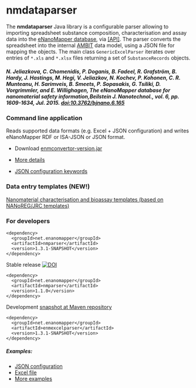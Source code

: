 nmdataparser
============

The **nmdataparser** Java library is a configurable parser allowing to importing spreadsheet substance composition, characterisation and assay data into the [eNanoMapper database](https://apps.ideaconsult.net/enanomapper), via   [[API]](http://enanomapper.github.io/API/#!/substance_1/uploadSubstance). The parser converts the spreadsheet into the internal [AMBIT](http://ambit.sf.net) data model, using a JSON file for mapping the objects.  The main class `GenericExcelParser`  iterates over entries of `*.xls` and `*.xlsx` files returning a set of `SubstanceRecords` objects. 

##### N. Jeliazkova, C. Chomenidis, P. Doganis, B. Fadeel, R. Grafström, B. Hardy, J. Hastings, M. Hegi, V. Jeliazkov, N. Kochev, P. Kohonen, C. R. Munteanu, H. Sarimveis, B. Smeets, P. Sopasakis, G. Tsiliki, D. Vorgrimmler, and E. Willighagen, The eNanoMapper database for nanomaterial safety information,Beilstein J. Nanotechnol., vol. 6, pp. 1609-1634, Jul. 2015. [doi:10.3762/bjnano.6.165](http://dx.doi.org/10.3762/bjnano.6.165)

### Command line application

Reads supported data formats (e.g. Excel + JSON configuration) and writes eNanoMapper RDF or ISA-JSON or JSON format.

* Download [enmconvertor-version.jar](https://nexus.ideaconsult.net/#nexus-search;gav~~enmconvertor~~jar~)

* [More details](http://ambit.sourceforge.net/enanomapper/templates/convertor.html) 

* [JSON configuration keywords](http://ambit.sourceforge.net/enanomapper/templates/jsonconfig.html)

### Data entry templates (NEW!)

[Nanomaterial characterisation and bioassay templates (based on NANoREG/JRC templates)](http://ambit.sourceforge.net/enanomapper/templates) 

### For developers

````
<dependency>
  <groupId>net.enanomapper</groupId>
  <artifactId>nmparser</artifactId>
  <version>1.3.1-SNAPSHOT</version>
</dependency>
````
Stable release [![DOI](https://zenodo.org/badge/2503/enanomapper/nmdataparser.svg)](https://zenodo.org/badge/latestdoi/2503/enanomapper/nmdataparser)
````
<dependency>
  <groupId>net.enanomapper</groupId>
  <artifactId>nmparser</artifactId>
  <version>1.1.0</version>
</dependency>
````

Development [snapshot at Maven repository](https://nexus.ideaconsult.net/#nexus-search;gav~~enmexcelparser~~jar~)
````
<dependency>
  <groupId>net.enanomapper</groupId>
  <artifactId>enmexcelparser</artifactId>
  <version>1.3.1-SNAPSHOT</version>
</dependency>
````
##### Examples:
- [JSON configuration](https://github.com/enanomapper/nmdataparser/blob/master/src/test/resources/net/enanomapper/parser/csv/ProteinCoronaTest1.json)
- [Excel file](https://github.com/enanomapper/nmdataparser/blob/master/src/test/resources/net/enanomapper/parser/csv/ProteinCoronaTest1.xlsx)
- [More examples](https://github.com/enanomapper/nmdataparser/tree/master/enmexcelparser/src/test/resources/net/enanomapper/parser/csv)


